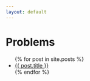 ```yaml
---
layout: default
---
```


# Problems

<ul>
  {% for post in site.posts %}
    <li>
      <a href="..{{ post.url }}">{{ post.title }}</a>
    </li>
  {% endfor %}
</ul>
